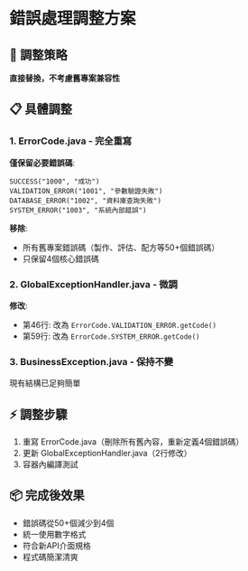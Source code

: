 # 錯誤處理調整方案

## 🎯 調整策略
**直接替換，不考慮舊專案兼容性**

## 📋 具體調整

### 1. ErrorCode.java - 完全重寫
**僅保留必要錯誤碼**:
```
SUCCESS("1000", "成功")
VALIDATION_ERROR("1001", "參數驗證失敗")
DATABASE_ERROR("1002", "資料庫查詢失敗")
SYSTEM_ERROR("1003", "系統內部錯誤")
```

**移除**:
- 所有舊專案錯誤碼（製作、評估、配方等50+個錯誤碼）
- 只保留4個核心錯誤碼

### 2. GlobalExceptionHandler.java - 微調
**修改**:
- 第46行: 改為 `ErrorCode.VALIDATION_ERROR.getCode()`
- 第59行: 改為 `ErrorCode.SYSTEM_ERROR.getCode()`

### 3. BusinessException.java - 保持不變
現有結構已足夠簡單

## ⚡ 調整步驟
1. 重寫 ErrorCode.java（刪除所有舊內容，重新定義4個錯誤碼）
2. 更新 GlobalExceptionHandler.java（2行修改）
3. 容器內編譯測試

## 📦 完成後效果
- 錯誤碼從50+個減少到4個
- 統一使用數字格式
- 符合新API介面規格
- 程式碼簡潔清爽